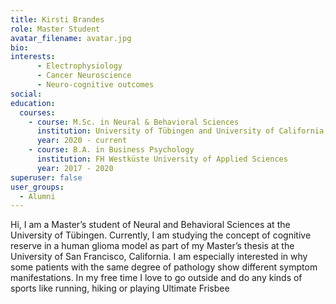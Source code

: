 ```yaml
---
title: Kirsti Brandes
role: Master Student
avatar_filename: avatar.jpg
bio:
interests:
      - Electrophysiology
      - Cancer Neuroscience
      - Neuro-cognitive outcomes
social:
education:
  courses:
    - course: M.Sc. in Neural & Behavioral Sciences
      institution: University of Tübingen and University of California, San Francisco
      year: 2020 - current
    - course: B.A. in Business Psychology
      institution: FH Westküste University of Applied Sciences
      year: 2017 - 2020
superuser: false
user_groups:
  - Alumni
---
```

Hi, I am a Master’s student of Neural and Behavioral Sciences at the University of Tübingen. Currently, I am studying the concept of cognitive reserve in a human glioma model as part of my Master’s thesis at the University of San Francisco, California. I am especially interested in why some patients with the same degree of pathology show different symptom manifestations.
In my free time I love to go outside and do any kinds of sports like running, hiking or playing Ultimate Frisbee
